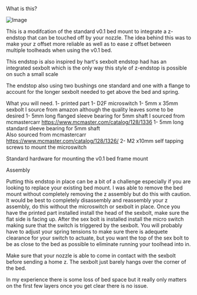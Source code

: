 What is this?

![Image](/images/endstop.png)

This is a modifcation of the standard v0.1 bed mount to integrate a z-endstop that can be touched off by your nozzle.
The idea behind this was to make your z offset more reliable as well as to ease z offset between multiple toolheads when using the v0.1 bed.

This endstop is also inspired by hart's sexbolt endstop had has an integrated sexbolt which is the only way this style of z-endstop is possible on such a small scale

The endstop also using two bushings one standard and one with a flange to account for the longer sexbolt needed to get above the bed and spring.

What you will need.
1- printed part
1- D2F microswitch
1- 5mm x 35mm sexbolt
	I source from amazon although the quality leaves some to be desired
1- 5mm long flanged sleeve bearing for 5mm shaft
	I sourced from mcmastercarr https://www.mcmaster.com/catalog/128/1336
1- 5mm long standard sleeve bearing for 5mm shaft	
	Also sourced from mcmastercarr https://www.mcmaster.com/catalog/128/1326/
2- M2 x10mm self tapping screws to mount the microswitch

Standard hardware for mounting the v0.1 bed frame mount

Assembly

Putting this endstop in place can be a bit of a challenge especially if you are looking to replace your existing bed mount. I was able to remove the bed mount without completely removing the z assembly but do this with caution. It would be best to completely disassembly and reassembly your z assembly, do this without the microswitch or sexbolt in place. Once you have the printed part installed install the head of the sexbolt, make sure the flat side is facing up. After the sex bolt is installed install the micro switch making sure that the switch is triggered by the sexbolt.
You will probably have to adjust your spring tensions to make sure there is adequete clearance for your switch to actuate, but you want the top of the sex bolt to be as close to the bed as possible to eliminate running your toolhead into in.

Make sure that your nozzle is able to come in contact with the sexbolt before sending a home z. The sexbolt just barely hangs over the corner of the bed.

In my experience there is some loss of bed space but it really only matters on the first few layers once you get clear there is no issue.

